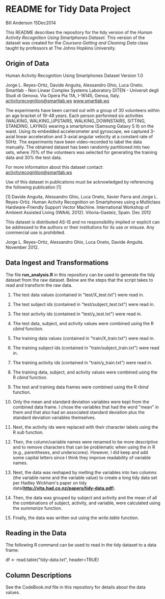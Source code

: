
#		README for Tidy Data Project
Bill Anderson
15Dec2014

This README describes the repository for the tidy version of the *Human Activity Recognition Using Smartphones Dataset*.  This version of the dataset was created for the *Coursera Getting and Cleaning Data* class taught by professors at The Johns Hopkins University.

## Origin of Data

Human Activity Recognition Using Smartphones Dataset
Version 1.0

Jorge L. Reyes-Ortiz, Davide Anguita, Alessandro Ghio, Luca Oneto.
Smartlab - Non Linear Complex Systems Laboratory
DITEN - Universit<E0> degli Studi di Genova.
Via Opera Pia 11A, I-16145, Genoa, Italy.
activityrecognition@smartlab.ws
www.smartlab.ws

The experiments have been carried out with a group of 30 volunteers within an age bracket of 19-48 years. Each person performed six activities (WALKING, WALKING_UPSTAIRS, WALKING_DOWNSTAIRS, SITTING, STANDING, LAYING) wearing a smartphone (Samsung Galaxy S II) on the waist. Using its embedded accelerometer and gyroscope, we captured 3-axial linear acceleration and 3-axial angular velocity at a constant rate of 50Hz. The experiments have been video-recorded to label the data manually. The obtained dataset has been randomly partitioned into two sets, where 70% of the volunteers was selected for generating the training data and 30% the test data. 

For more information about this dataset contact: activityrecognition@smartlab.ws

Use of this dataset in publications must be acknowledged by referencing the following publication [1] 

[1] Davide Anguita, Alessandro Ghio, Luca Oneto, Xavier Parra and Jorge L. Reyes-Ortiz. Human Activity Recognition on Smartphones using a Multiclass Hardware-Friendly Support Vector Machine. International Workshop of Ambient Assisted Living (IWAAL 2012). Vitoria-Gasteiz, Spain. Dec 2012

This dataset is distributed AS-IS and no responsibility implied or explicit can be addressed to the authors or their institutions for its use or misuse. Any commercial use is prohibited.

Jorge L. Reyes-Ortiz, Alessandro Ghio, Luca Oneto, Davide Anguita. November 2012.

## Data Ingest and Transformations
The file **run_analysis.R** in this repository can be used to generate the tidy dataset from the raw dataset. Below are the steps that the script takes to read and transform the raw data.

1. The test data values (contained in "test/X_test.txt") were read in.

2. The test subject ids (contained in "test/subject_test.txt") were read in.

3. The test activity ids (contained in "test/y_test.txt") were read in.

4. The test data, subject, and activity values were combined using the R
   *cbind* function.

5. The training data values (contained in "train/X_train.txt") were read in.

6. The training subject ids (contained in "train/subject_train.txt") were
   read in.

7. The training activity ids (contained in "train/y_train.txt") were read in.

8. The training data, subject, and activity values were combined using the
   R *cbind* function.

9. The test and training data frames were combined using the R *rbind*
   function.

10. Only the mean and standard deviation variables were kept from the 
    combined data frame.  I chose the variables that had the word "mean"
    in them and that also had an associated standard deviation plus the
    standard deviation variables themselves.
    
11. Next, the activity ids were replaced with their character labels using
    the R *sub* function.

12. Then, the column/variable names were renamed to be more descriptive and to remove characters that can be problematic when using the in R (e.g., parentheses, and underscores). However, I did keep and add some capital letters since I think they improve readability of variable names.

13. Next, the data was reshaped by melting the variables into two columns
    (the variable name and the variable value) to create a long tidy data
    set per Hadley Wickham's paper on tidy data(**http://vita.had.co.nz/papers/tidy-data.pdf**).

14. Then, the data was grouped by subject and activity and the mean of
    all the combinations of subject, activity, and variable, were calculated
    using the *summarize* function.

15. Finally, the data was written out using the *write.table* function.


    
## Reading in the Data
The following R command can be used to read in the tidy dataset to a data frame:

df <- read.table("tidy-data.txt", header=TRUE)

## Column Descriptions
See the CodeBook.md file in this repository for details about the data values.
